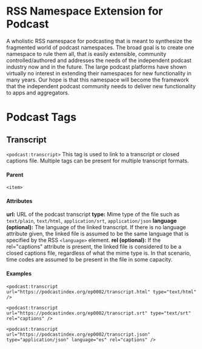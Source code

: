 
# RSS Namespace Extension for Podcast

A wholistic RSS namespace for podcasting that is meant to synthesize the fragmented world of podcast namespaces. The broad goal is to create one namespace to rule them all, that is easily extensible, community controlled/authored and addresses the needs of the independent podcast industry now and in the future. The large podcast platforms have shown virtually no interest in extending their namespaces for new functionality in many years. Our hope is that this namespace will become the framework that the independent podcast community needs to deliver new functionality to apps and aggregators.
# Podcast Tags

## Transcript
`<podcast:transcript>`
This tag is used to link to a transcript or closed captions file. Multiple tags can be present for multiple transcript formats.

#### Parent
`<item>`

#### Attributes
**url:** URL of the podcast transcript
**type:** Mime type of the file such
as `text/plain`, `text/html`, `application/srt`, `application/json`
**language (optional):** The language of the linked transcript. If there is no language attribute given, the linked file is assumed to be the same language that is
specified by the RSS `<language>` element.
**rel (optional):** If the rel="captions" attribute is present, the linked file is considered to be a closed captions file, regardless of what the mime type is.  In that scenario, time codes are assumed to be present in the file in some capacity.

#### Examples
`<podcast:transcript url="https://podcastindex.org/ep0002/transcript.html" type="text/html" />`

`<podcast:transcript url="https://podcastindex.org/ep0002/transcript.srt" type="text/srt" rel="captions" />`

`<podcast:transcript url="https://podcastindex.org/ep0002/transcript.json" type="application/json" language="es" rel="captions" />`
